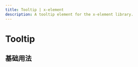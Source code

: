 ```yaml
---
title: Tooltip | x-element
description: A tooltip element for the x-element library.
---
```


# Tooltip

## 基础用法